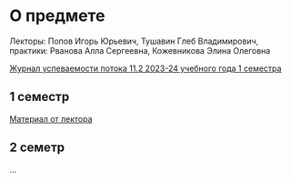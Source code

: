 # О предмете

Лекторы: Попов Игорь Юрьевич, Тушавин Глеб Владимирович, практики: Рванова Алла Сергеевна, Кожевникова Элина Олеговна

[Журнал успеваемости потока 11.2 2023-24 учебного года 1 семестра](https://docs.google.com/spreadsheets/d/1pV4Pbs0l85u5awOH5s6W28gc5RZhh3hk3-CSaJCm62k/edit#gid=964927848)

## 1 семестр

[Материал от лектора](https://drive.google.com/drive/folders/1UTtPChjDOrl0Kzq3GHJblLftssrs7HBo)

## 2 семетр 

...